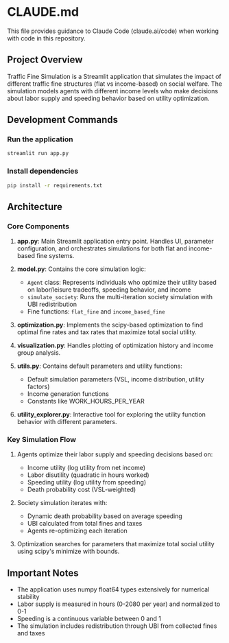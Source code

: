 # CLAUDE.md

This file provides guidance to Claude Code (claude.ai/code) when working with code in this repository.

## Project Overview

Traffic Fine Simulation is a Streamlit application that simulates the impact of different traffic fine structures (flat vs income-based) on social welfare. The simulation models agents with different income levels who make decisions about labor supply and speeding behavior based on utility optimization.

## Development Commands

### Run the application
```bash
streamlit run app.py
```

### Install dependencies
```bash
pip install -r requirements.txt
```

## Architecture

### Core Components

1. **app.py**: Main Streamlit application entry point. Handles UI, parameter configuration, and orchestrates simulations for both flat and income-based fine systems.

2. **model.py**: Contains the core simulation logic:
   - `Agent` class: Represents individuals who optimize their utility based on labor/leisure tradeoffs, speeding behavior, and income
   - `simulate_society`: Runs the multi-iteration society simulation with UBI redistribution
   - Fine functions: `flat_fine` and `income_based_fine`

3. **optimization.py**: Implements the scipy-based optimization to find optimal fine rates and tax rates that maximize total social utility.

4. **visualization.py**: Handles plotting of optimization history and income group analysis.

5. **utils.py**: Contains default parameters and utility functions:
   - Default simulation parameters (VSL, income distribution, utility factors)
   - Income generation functions
   - Constants like WORK_HOURS_PER_YEAR

6. **utility_explorer.py**: Interactive tool for exploring the utility function behavior with different parameters.

### Key Simulation Flow

1. Agents optimize their labor supply and speeding decisions based on:
   - Income utility (log utility from net income)
   - Labor disutility (quadratic in hours worked)
   - Speeding utility (log utility from speeding)
   - Death probability cost (VSL-weighted)

2. Society simulation iterates with:
   - Dynamic death probability based on average speeding
   - UBI calculated from total fines and taxes
   - Agents re-optimizing each iteration

3. Optimization searches for parameters that maximize total social utility using scipy's minimize with bounds.

## Important Notes

- The application uses numpy float64 types extensively for numerical stability
- Labor supply is measured in hours (0-2080 per year) and normalized to 0-1
- Speeding is a continuous variable between 0 and 1
- The simulation includes redistribution through UBI from collected fines and taxes
